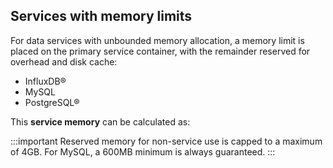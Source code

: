 ## Services with memory limits

For data services with unbounded memory allocation, a memory limit is
placed on the primary service container, with the remainder reserved for
overhead and disk cache:

-   InfluxDB®
-   MySQL
-   PostgreSQL®

This **service memory** can be calculated as:

:::important
Reserved memory for non-service use is capped to a maximum of 4GB. For
MySQL, a 600MB minimum is always guaranteed.
:::
